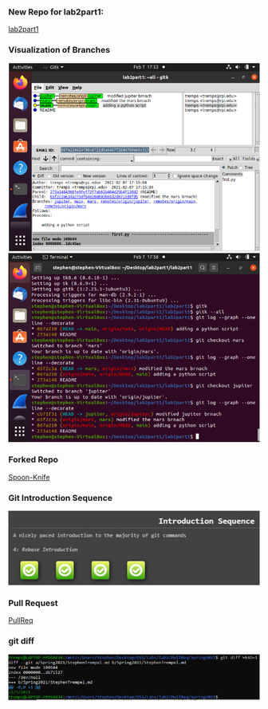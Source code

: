 ### New Repo for lab2part1:<br />
[lab2part1](https://github.com/tremps/lab2part1)<br />

### Visualization of Branches
<img src="gitk--all.PNG" alt="gitk"/><br />
<img src="git_log.PNG" alt="git log"/>

### Forked Repo
[Spoon-Knife](https://github.com/tremps/Spoon-Knife)<br />

### Git Introduction Sequence
<img src="4levels.PNG" alt="4 levels"/><br />

### Pull Request
[PullReq](https://github.com/tremps/PullReq)<br />

### git diff
<img src="git_diff.PNG" alt="git diff"/><br />
